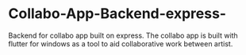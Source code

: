 # Collabo-App-Backend-express-

Backend for collabo app built on express.
The collabo app is built with flutter for windows as a tool to aid collaborative work between artist.

